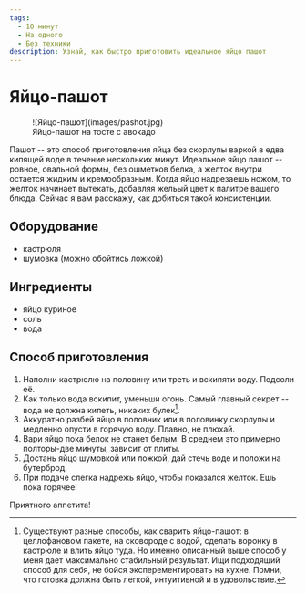 ```yaml
---
tags:
  - 10 минут
  - На одного
  - Без техники
description: Узнай, как быстро приготовить идеальное яйцо пашот
---
```

# Яйцо-пашот

<figure markdown="span">
  ![Яйцо-пашот](images/pashot.jpg)
  <figcaption>Яйцо-пашот на тосте с авокадо</figcaption>
</figure>

Пашот -- это способ приготовления яйца без скорлупы варкой в едва кипящей воде в течение нескольких минут. Идеальное яйцо пашот -- ровное, овальной формы, без ошметков белка, а желток внутри остается жидким и кремообразным. Когда яйцо надрезаешь ножом, то желток начинает вытекать, добавляя жельый цвет к палитре вашего блюда. Сейчас я вам расскажу, как добиться такой консистенции.

## Оборудование

- кастрюля
- шумовка (можно обойтись ложкой)

## Ингредиенты

- яйцо куриное
- соль
- вода

## Способ приготовления

1. Наполни кастрюлю на половину или треть и вскипяти воду. Подсоли её.
1. Как только вода вскипит, уменьши огонь. Самый главный секрет -- вода не должна кипеть, никаких булек[^1].
1. Аккуратно разбей яйцо в половник или в половинку скорлупы и медленно опусти в горячую воду. Плавно, не плюхай.
1. Вари яйцо пока белок не станет белым. В среднем это примерно полторы-две минуты, зависит от плиты.
1. Достань яйцо шумовкой или ложкой, дай стечь воде и положи на бутерброд.
1. При подаче слегка надрежь яйцо, чтобы показался желток. Ешь пока горячее!

Приятного аппетита!

[^1]: Существуют разные способы, как сварить яйцо-пашот: в целлофановом пакете, на сковороде с водой, сделать воронку в кастрюле и влить яйцо туда. Но именно описанный выше способ у меня дает максимально стабильный результат. Ищи подходящий способ для себя, не бойся эксперементировать на кухне. Помни, что готовка должна быть легкой, интуитивной и в удовольствие.